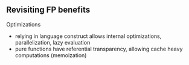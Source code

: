 ## Revisiting FP benefits

Optimizations
- relying in language construct allows internal optimizations, parallelization, lazy evaluation
- pure functions have referential transparency, allowing cache heavy computations (memoization)
